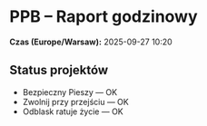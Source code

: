 # PPB – Raport godzinowy
**Czas (Europe/Warsaw):** 2025-09-27 10:20

## Status projektów
- Bezpieczny Pieszy — OK
- Zwolnij przy przejściu — OK
- Odblask ratuje życie — OK

